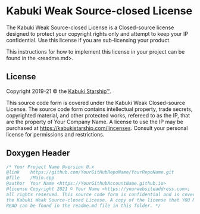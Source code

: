 # Kabuki Weak Source-closed License

The Kabuki Weak Source-closed License is a Closed-source license designed to protect your copyright rights only and attempt to keep your IP confidential. Use this license if you are sub-licensing your product.

This instructions for how to implement this license in your project can be found in the <readme.md>.

## License

Copyright 2019-21 © the [Kabuki Starship™](https://kabukistarship.com).

This source code form is covered under the Kabuki Weak Closed-source License. The source code form contains intellectual property, trade secrets, copyrighted material, and other protected works, refereed to as the IP, that are the property of Your Company Name. A license to use the IP may be purchased at <https://kabukistarship.com/lincenses>. Consult your personal license for permissions and restrictions.

## Doxygen Header

```C++
/* Your Project Name @version 0.x
@link    https://github.com/YourGitHubRepoName/YourRepoName.git
@file    /Main.cpp
@author  Your Name <https://YourGithubAccountName.github.io>
@license Copyright 2021 © Your Name <https://yourwebsiteaddress.com>;
all rights reserved. This source code form is confidential and is covered under
the Kabuki Weak Source-closed License. A copy of the license that YOU MUST
READ can be found in the readme.md file in this folder. */
```
